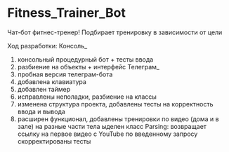 # Fitness_Trainer_Bot
Чат-бот фитнес-тренер! Подбирает тренировку в зависимости от цели

Ход разработки: 
Консоль_
1) консольный процедурный бот + тесты ввода
2) разбиение на объекты + интерфейс
Телеграм_
3) пробная версия телеграм-бота
4) добавлена клавиатура
5) добавлен таймер
6) исправлены неполадки, разбиение на классы
7) изменена структура проекта, добавлены тесты на корректность ввода и вывода
8) расширен функционал, добавлены тренировки по видео (дома и в зале)
   на разные части тела
   ыделен класс Parsing: возвращает ссылку на первое видео с YouTube по введенному запросу
   скорректированы тесты

